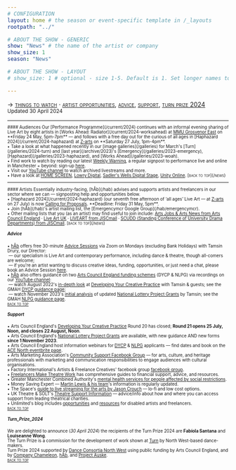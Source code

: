 ```yaml
---
# CONFIGURATION
layout: home # the season or event-specific template in /_layouts
rootpath: "../"

# ABOUT THE SHOW - GENERIC
show: "News" # the name of the artist or company
show_size: 1
season: "News"

# ABOUT THE SHOW - LAYOUT
# show_size: 1 # optional - size 1-5. Default is 1. Set longer names to lower values

---
```

<span style='font-variant: small-caps'>→ [things to watch](/news/#audiences) · [artist opportunities](/news/#artists), [advice](/news/#advice), [support](/news/#support), [turn prize 2024](/news/#turn_prize_2024)</span><br><small>Updated 30 April 2024<small>        
<hr>          
#### Audiences         
Our [Performance Programme](/current/2024) continues with an informal evening sharing of Live Art by eight artists in [Works Ahead: Radiator](/current/2024-worksahead) at <a href="https://mmu.ac.uk/about-us/buildings/grosvenor-east" target="_blank">MMU Grosvenor East</a> on **Friday 24 May, 5pm-7pm** — and follows with a free day out for the curious of all ages in [Haphazard 2024](/current/2024-haphazard) at <a href="https://z-arts.org" target="_blank">Z-arts</a> on **Saturday 27 July, 1pm-4pm**.<br>• Take a look at what happened recently in our [image galleries](/galleries) for March's [Turn](/galleries/2024-turn) and [last year](/archive/2023)'s [Emergency](/galleries/2023-emergency), [Haphazard](/galleries/2023-haphazard), and [Works Ahead](/galleries/2023-woah).<br>• Find work to watch by reading our latest <a href="http://wordofwarning.posthaven.com" target="_blank">Weekly Warning</a>, a regular signpost to performance live and online in Manchester + beyond: sign-up <a href="http://eepurl.com/i_Odb" target="_blank">here</a>.<br>• Visit our <a href="https://youtube.com/@warnmcr" target="_blank">YouTube channel</a> to watch archived livestreams and more.<br>• Have a look at <a href="https://screen.homemcr.org" target="_blank">HOME SCREEN</a>, <a href="https://thelowry.com/lowry-digital" target="_blank">Lowry Digital</a>, <a href="https://sadlerswells.com/digital-stage" target="_blank">Sadler's Wells Digital Stage</a>, <a href="https://unitytheatreliverpool.co.uk/unity-online" target="_blank">Unity Online</a>.        
<span style='font-variant: small-caps'>[back to top](/news)</span>        
<hr>          
#### Artists         
Essentially industry-facing, [hÅb](/hab) advises and supports artists and freelancers in our sector where we can — signposting help and opportunities below.<br>• [Haphazard 2024](/current/2024-haphazard) (our seventh free afternoon of ‘all ages’ Live Art — at <a href="https://z-arts.org" target="_blank">Z-arts</a> on 27 July) is now <a href="https://haphazard.posthaven.com/haphazard-2024-live-art-for-all-ages-manchester-call-for-artists" target="_blank">Calling for Proposals</a>. **Deadline: Friday 31 May, 5pm**.<br>• Join [hÅb](/hab)'s artist mailing list, the [Emergencymcr Google Group](/hab/emergencymcr).<br>• Other mailing lists that you (as an artist) may find useful to join include: <a href="https://www.artsjobs.org.uk/subscribe" target="_blank">Arts Jobs & Arts News from Arts Council England</a> · <a href="http://liveartuk.org/pages/sign-up" target="_blank">Live Art UK</a> · <a href="http://jiscmail.ac.uk/cgi-bin/webadmin?A0=LIVEART" target="_blank">LIVEART from JISCmail</a> · <a href="http://jiscmail.ac.uk/cgi-bin/webadmin?A0=SCUDD" target="_blank">SCUDD (Standing Conference of University Drama Departments) from JISCmail</a>.        
<span style='font-variant: small-caps'>[back to top](/news)</span>         
         
##### Advice        
• [hÅb](/hab) offers free 30-minute [Advice Sessions](/hab/advice/) via Zoom on Mondays (excluding Bank Holidays) with Tamsin Drury, our Director:<br>&nbsp;— our specialism is Live Art and contemporary performance, including dance & theatre, though all-comers are welcome;<br>&nbsp;— if you're an artist wanting to discuss creative ideas, funding, opportunities, or just need a chat, please book an Advice Session [here](/hab/advice).<br>• [hÅb](/hab) also offers guidance on two <a href="https://www.artscouncil.org.uk/our-open-funds" target="_blank">Arts Council England funding schemes</a> (DYCP & NLPG) via recordings on our <a href="https://youtube.com/@warnmcr" target="_blank">YouTube channel</a>:<br>&nbsp;— watch August 2022's <a href="https://youtu.be/POWwDg_STRw" target="_blank">in-depth look</a> at <a href="https://artscouncil.org.uk/DYCP" target="_blank">Developing Your Creative Practice</a> with Tamsin & guests; see the GMAH <a href="https://www.gm-artisthub.co.uk/dycp-guidance" target="_blank">DYCP guidance page</a>;<br>&nbsp;— watch November 2023's <a href="https://youtu.be/p0kVnlC0q8Y" target="_blank">initial analysis</a> of updated <a href="https://artscouncil.org.uk/projectgrants" target="_blank">National Lottery Project Grants</a> by Tamsin; see the GMAH <a href="https://www.gm-artisthub.co.uk/nlpg-guidance" target="_blank">NLPG guidance page</a>.          
<span style='font-variant: small-caps'>[back to top](/news)</span>         
         
##### Support         
• Arts Council England's <a href="https://artscouncil.org.uk/DYCP" target="_blank">Developing Your Creative Practice</a> Round 20 has closed; **Round 21 opens 25 July, Noon, and closes 22 August, Noon**.         
• Arts Council England's <a href="https://artscouncil.org.uk/projectgrants" target="_blank">National Lottery Project Grants</a> are available, with new guidance AND new forms **since 1 November 2023**.        
• Arts Council England host information webinars for <a href="https://artscouncil.org.uk/DYCP" target="_blank">DYCP</a> & <a href="https://artscouncil.org.uk/projectgrants" target="_blank">NLPG</a> applicants — find dates and book on the <a href="https://www.eventbrite.co.uk/o/arts-council-england-events-north-28185338891" target="_blank">ACE North eventbrite page</a>.        
• Arts Marketing Association's <a href="http://facebook.com/groups/AMACommunitySupport" target="_blank">Community Support Facebook Group</a> — for arts, culture, and heritage professionals with marketing and communication responsibilities to engage audiences with cultural organisations.          
• Factory International's Artists & Freelance Creatives' facebook group <a href="http://www.facebook.com/groups/mifartistfreelancedropin" target="_blank">facebook group</a>.        
• <a href="http://www.freelancersmaketheatrework.com/financial-support" target="_blank">Freelancers Make Theatre Work</a> has comprehensive guides to financial support, advice, and resources.        
• Greater Manchester Combined Authority's <a href="http://www.greatermanchester-ca.gov.uk/news/new-mental-health-services-for-people-affected-by-social-restrictions" target="_blank">mental health services for people affected by social restrictions</a>.         
• Money Saving Expert — <a href="http://www.moneysavingexpert.com/news" target="_blank">Martin Lewis & his team</a>'s information is regularly updated.           
• The Space's <a href="http://www.thespace.org/resource/live-streaming-arts-lo-fi-and-low-cost-options" target="_blank">guide to live streaming for the arts by Jason Crouch</a> — lo-fi and low cost options.        
• UK Theatre & SOLT's <a href="http://theatresupport.info" target="_blank">Theatre Support Information</a> — advice/info about how and where you can access support from leading theatrical charities.        
• Unlimited's blog includes <a href="https://weareunlimited.org.uk/blog/?category=resources" target="_blank">opportunities</a> and <a href="https://weareunlimited.org.uk/blog/?category=resources" target="_blank">resources</a> for disabled artists and freelancers.        
<span style='font-variant: small-caps'>[back to top](/news)</span>         
          
##### Turn_Prize_2024         
We are delighted to announce (*30 April 2024*) the recipients of the Turn Prize 2024 are **Fabíola Santana** and **Louiseanne Wong**.<br>The Turn Prize is a commission for the development of work shown at [Turn](/hab/turn) by North West-based dance-makers.<br>Turn Prize 2024 supported by <a href="https://danceconsortianorthwest.org" target="_blank">Dance Consortia North West</a> using public funding by Arts Council England, and by <a href="https://companychameleon.com" target="_blank">Company Chameleon</a>, [hÅb](/hab), and <a href="https://projectauske.com" target="_blank">Project Auske</a>.          
<span style='font-variant: small-caps'>[back to top](/news)</span>         
